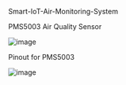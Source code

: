 Smart-IoT-Air-Monitoring-System


PMS5003 Air Quality Sensor

![image](https://github.com/MSyahmiIzani/Smart-IoT-Air-Pollution-Monitoring/assets/129363824/2bb5bfc7-8d30-4048-8c2e-72a8de46171d)


Pinout for PMS5003 

![image](https://github.com/MSyahmiIzani/Smart-IoT-Air-Pollution-Monitoring/assets/129363824/fef91238-c558-4bfd-8636-1a12205b6b08)






